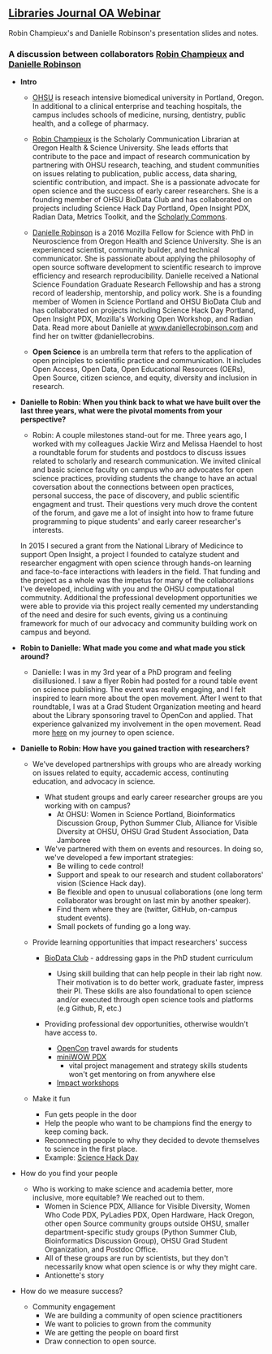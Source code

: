 ## [Libraries Journal OA Webinar](https://event.on24.com/eventRegistration/EventLobbyServlet?target=reg20.jsp&partnerref=LJWebOA170425&eventid=1400196&sessionid=1&key=D711502B208584A576A07150F31970BF&regTag=&sourcepage=register)
Robin Champieux's and Danielle Robinson's presentation slides and notes.  

### A discussion between collaborators [Robin Champieux](https://twitter.com/rchampieux) and [Danielle Robinson](https://twitter.com/daniellecrobins)

* **Intro**
    * [OHSU](https://twitter.com/@OHSUNews) is reseach intensive biomedical university in Portland, Oregon.  In additional to a clinical enterprise and teaching hospitals, the campus includes schools of medicine, nursing, dentistry, public health, and a college of pharmacy.  
    
    * [Robin Champieux](https://twitter.com/rchampieux) is the Scholarly Communication Librarian at Oregon Health & Science University.  She leads efforts that contribute to the pace and impact of research communication by partnering with OHSU research, teaching, and student communities on issues relating to publication, public access, data sharing, scientific contribution, and impact.  She is a passionate advocate for open science and the success of early career researchers.  She is a founding member of OHSU BioData Club and has collaborated on projects including Science Hack Day Portland, Open Insight PDX, Radian Data, Metrics Toolkit, and the [Scholarly Commons](https://www.force11.org/group/scholarly-commons-working-group/wp1-self-critique). 
    
    * [Danielle Robinson](https://twitter.com/daniellecrobins) is a 2016 Mozilla Fellow for Science with PhD in Neuroscience from Oregon Health and Science University. She is an experienced scientist, community builder, and technical communicator. She is passionate about applying the philosophy of open source software development to scientific research to improve efficiency and research reproducibility. Danielle received a National Science Foundation Graduate Research Fellowship and has a strong record of leadership, mentorship, and policy work. She is a founding member of Women in Science Portland and OHSU BioData Club and has collaborated on projects including Science Hack Day Portland, Open Insight PDX, Mozilla's Working Open Workshop, and Radian Data. Read more about Danielle at www.daniellecrobinson.com and find her on twitter @daniellecrobins.
    
    * **Open Science** is an umbrella term that refers to the application of open principles to scientific practice and communication. It includes Open Access, Open Data, Open Educational Resources (OERs), Open Source, citizen science, and equity, diversity and inclusion in research. 

* **Danielle to Robin: When you think back to what we have built over the last three years, what were the pivotal moments from your perspective?**
   * Robin:  A couple milestones stand-out for me.  Three years ago, I worked with my colleagues Jackie Wirz and Melissa Haendel to host a roundtable forum for students and postdocs to discuss issues related to scholarly and research communication.  We invited clinical and basic science faculty on campus who are advocates for open science practices, providing students the change to have an actual coversation about the connections between open practices, personal success, the pace of discovery, and public scientific engagment and trust.  Their questions very much drove the content of the forum, and gave me a lot of insight into how to frame future programming to pique students' and early career researcher's interests.
   
   In 2015 I secured a grant from the National Library of Medicince to support Open Insight, a project I founded to catalyze student and researcher engagment with open science through hands-on learning and face-to-face interactions with leaders in the field.  That funding and the project as a whole was the impetus for many of the collaborations I've developed, including with you and the OHSU computational commutnity.  Additional the professional development opportunities we were able to provide via this project really cemented my understanding of the need and desire for such events, giving us a continuing framework for much of our advocacy and community building work on campus and beyond.  

* **Robin to Danielle: What made you come and what made you stick around?**
  - Danielle: I was in my 3rd year of a PhD program and feeling disillusioned. I saw a flyer Robin had posted for a round table event on science publishing. The event was really engaging, and I felt inspired to learn more about the open movement. After I went to that roundtable, I was at a Grad Student Organization meeting and heard about the Library sponsoring travel to OpenCon and applied. That experience galvanized my involvement in the open movement. Read more [here](https://science.mozilla.org/blog/opencon-an-unexpected-journey) on my journey to open science. 

* **Danielle to Robin: How have you gained traction with researchers?** 
    * We've developed partnerships with groups who are already working on issues related to equity, accademic access, continuting education, and advocacy in science. 
        * What student groups and early career researcher groups are you working with on campus?
            * At OHSU: Women in Science Portland, Bioinformatics Discussion Group, Python Summer Club, Alliance for Visible Diversity at OHSU, OHSU Grad Student Association, Data Jamboree
        * We've partnered with them on events and resources.  In doing so, we've developed a few important strategies:
            * Be willing to cede control!
            * Support and speak to our research and student collaborators' vision (Science Hack day).
            * Be flexible and open to unusual collaborations (one long term collaborator was brought on last min by another speaker).
            * Find them where they are (twitter, GitHub, on-campus student events).
            * Small pockets of funding go a long way.
            
    * Provide learning opportunities that impact researchers' success 
        * [BioData Club](https://biodata-club.github.io/) - addressing gaps in the PhD student curriculum
            * Using skill building that can help people in their lab right now. Their motivation is to do better work, graduate faster, impress their PI.  These skills are also foundational to open science and/or executed through open science tools and platforms (e.g Github, R, etc.)
    
         * Providing professional dev opportunities, otherwise wouldn't have access to.
              * [OpenCon](http://www.opencon2017.org/) travel awards for students
              * [miniWOW PDX](https://daniellecrobinson.github.io/mini-wow-pdx/) 
                 * vital project management and strategy skills students won't get mentoring on from anywhere else
              * [Impact workshops](http://www.ohsu.edu/xd/education/library/services/Impact-Challenge-Workshops.cfm)
              
    * Make it fun 
        * Fun gets people in the door
        * Help the people who want to be champions find the energy to keep coming back.
        * Reconnecting people to why they decided to devote themselves to science in the first place.
        * Example:  [Science Hack Day](http://portland.sciencehackday.org/)


* How do you find your people
    * Who is working to make science and academia better, more inclusive, more equitable? We reached out to them. 
        * Women in Science PDX, Alliance for Visible Diversity, Women Who Code PDX, PyLadies PDX, Open Hardware, Hack Oregon, other open Source community groups outside OHSU, smaller department-specific study groups (Python Summer Club, Bioinformatics Discussion Group), OHSU Grad Student Organization, and Postdoc Office.
        * All of these groups are run by scientists, but they don't necessarily know what open science is or why they might care. 
        * Antionette's story

* How do we measure success?
    * Community engagement
        * We are building a community of open science practitioners
        * We want to policies to grown from the community
        * We are getting the people on board first
        * Draw connection to open source.

